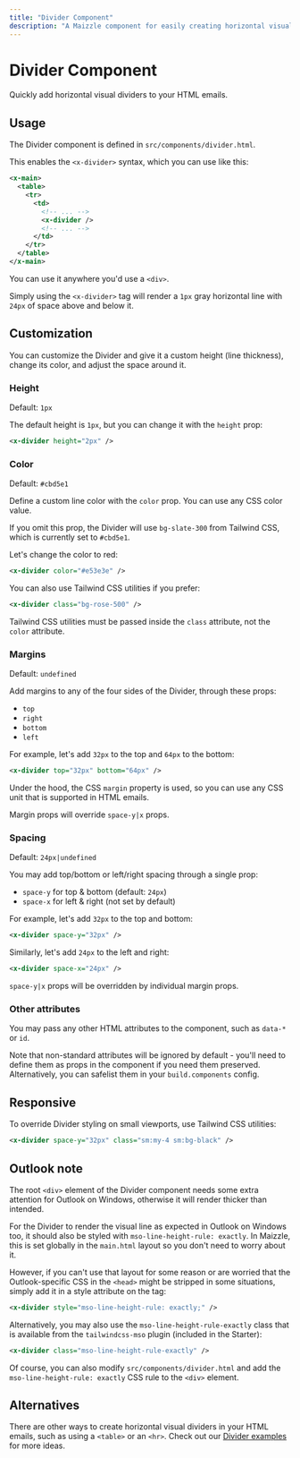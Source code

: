 ```yaml
---
title: "Divider Component"
description: "A Maizzle component for easily creating horizontal visual dividers in your HTML emails."
---
```


# Divider Component

Quickly add horizontal visual dividers to your HTML emails.

## Usage

The Divider component is defined in `src/components/divider.html`.

This enables the `<x-divider>` syntax, which you can use like this:

<code-sample title="src/templates/example.html">

  ```xml
  <x-main>
    <table>
      <tr>
        <td>
          <!-- ... -->
          <x-divider />
          <!-- ... -->
        </td>
      </tr>
    </table>
  </x-main>
  ```

</code-sample>

You can use it anywhere you'd use a `<div>`.

Simply using the `<x-divider>` tag will render a `1px` gray horizontal line with `24px` of space above and below it.

## Customization

You can customize the Divider and give it a custom height (line thickness), change its color, and adjust the space around it.

### Height

Default: `1px`

The default height is `1px`, but you can change it with the `height` prop:

<code-sample title="src/templates/example.html">

  ```xml
  <x-divider height="2px" />
  ```

</code-sample>

### Color

Default: `#cbd5e1`

Define a custom line color with the `color` prop. You can use any CSS color value.

If you omit this prop, the Divider will use `bg-slate-300` from Tailwind CSS, which is currently set to `#cbd5e1`.

Let's change the color to red:

<code-sample title="src/templates/example.html">

  ```xml
  <x-divider color="#e53e3e" />
  ```

</code-sample>

You can also use Tailwind CSS utilities if you prefer:

<code-sample title="src/templates/example.html">

  ```xml
  <x-divider class="bg-rose-500" />
  ```

</code-sample>

<alert>Tailwind CSS utilities must be passed inside the `class` attribute, not the `color` attribute.</alert>

### Margins

Default: `undefined`

Add margins to any of the four sides of the Divider, through these props:

- `top`
- `right`
- `bottom`
- `left`

For example, let's add `32px` to the top and `64px` to the bottom:

<code-sample title="src/templates/example.html">

  ```xml
  <x-divider top="32px" bottom="64px" />
  ```

</code-sample>

Under the hood, the CSS `margin` property is used, so you can use any CSS unit that is supported in HTML emails.

<alert>Margin props will override `space-y|x` props.</alert>

### Spacing

Default: `24px|undefined`

You may add top/bottom or left/right spacing through a single prop:

- `space-y` for top & bottom (default: `24px`)
- `space-x` for left & right (not set by default)

For example, let's add `32px` to the top and bottom:

<code-sample title="src/templates/example.html">

  ```xml
  <x-divider space-y="32px" />
  ```

</code-sample>

Similarly, let's add `24px` to the left and right:

<code-sample title="src/templates/example.html">

  ```xml
  <x-divider space-x="24px" />
  ```

</code-sample>

<alert>`space-y|x` props will be overridden by individual margin props.</alert>

### Other attributes

You may pass any other HTML attributes to the component, such as `data-*` or `id`.

Note that non-standard attributes will be ignored by default - you'll need to define them as props in the component if you need them preserved. Alternatively, you can safelist them in your `build.components` config.

## Responsive

To override Divider styling on small viewports, use Tailwind CSS utilities:

<code-sample title="src/templates/example.html">

  ```xml
  <x-divider space-y="32px" class="sm:my-4 sm:bg-black" />
  ```

</code-sample>

## Outlook note

The root `<div>` element of the Divider component needs some extra attention for Outlook on Windows, otherwise it will render thicker than intended.

For the Divider to render the visual line as expected in Outlook on Windows too, it should also be styled with `mso-line-height-rule: exactly`.
In Maizzle, this is set globally in the `main.html` layout so you don't need to worry about it.

However, if you can't use that layout for some reason or are worried that the Outlook-specific CSS in the `<head>` might be stripped in some situations, simply add it in a style attribute on the tag:

<code-sample title="src/templates/example.html">

  ```xml
  <x-divider style="mso-line-height-rule: exactly;" />
  ```

</code-sample>

Alternatively, you may also use the `mso-line-height-rule-exactly` class that is available from the `tailwindcss-mso` plugin (included in the Starter):

<code-sample title="src/templates/example.html">

  ```xml
  <x-divider class="mso-line-height-rule-exactly" />
  ```

</code-sample>

Of course, you can also modify `src/components/divider.html` and add the `mso-line-height-rule: exactly` CSS rule to the `<div>` element.

## Alternatives

There are other ways to create horizontal visual dividers in your HTML emails, such as using a `<table>` or an `<hr>`. Check out our [Divider examples](/docs/examples/divider) for more ideas.
